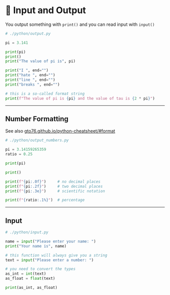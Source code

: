 <!-- .slide: id="input-and-output" -->

# 🐍 Input and Output
<!-- .element: class="headline" -->

You output something with `print()` and you can read input with `input()`

```py [|3-7|9-12|14-15|]
# ./python/output.py

pi = 3.141

print(pi)
print()
print("The value of pi is", pi)

print("I ", end="")
print("hate ", end="")
print("line ", end="")
print("breaks ", end="")

# this is a so-called format string
print(f"The value of pi is {pi} and the value of tau is {2 * pi}")

```

---

## Number Formatting

See also [gto76.github.io/python-cheatsheet/#format](https://gto76.github.io/python-cheatsheet/#format)

```py
# ./python/output_numbers.py

pi = 3.14159265359
ratio = 0.25

print(pi)

print()

print(f"{pi:.0f}")     # no decimal places
print(f"{pi:.2f}")     # two decimal places
print(f"{pi:.3e}")     # scientific notation

print(f"{ratio:.1%}")  # percentage

```

---

## Input

```py
# ./python/input.py

name = input("Please enter your name: ")
print("Your name is", name)

# this function will always give you a string
text = input("Please enter a number: ")

# you need to convert the types
as_int = int(text)
as_float = float(text)

print(as_int, as_float)

```
